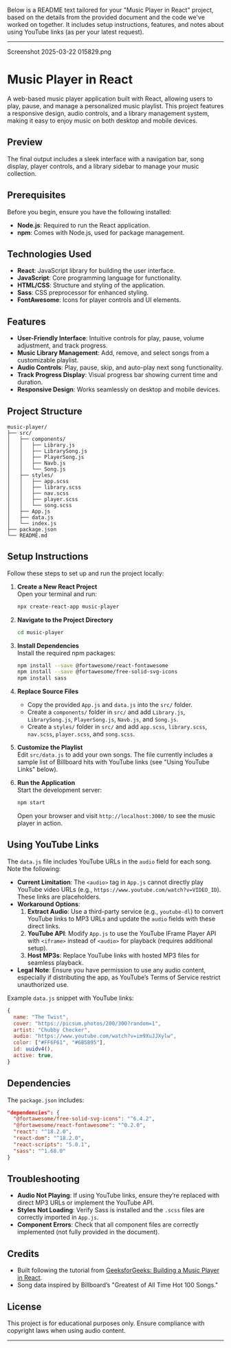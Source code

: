 Below is a README text tailored for your "Music Player in React" project, based on the details from the provided document and the code we've worked on together. It includes setup instructions, features, and notes about using YouTube links (as per your latest request).

---

Screenshot 2025-03-22 015829.png

# Music Player in React

A web-based music player application built with React, allowing users to play, pause, and manage a personalized music playlist. This project features a responsive design, audio controls, and a library management system, making it easy to enjoy music on both desktop and mobile devices.

## Preview
The final output includes a sleek interface with a navigation bar, song display, player controls, and a library sidebar to manage your music collection.

## Prerequisites
Before you begin, ensure you have the following installed:
- **Node.js**: Required to run the React application.
- **npm**: Comes with Node.js, used for package management.

## Technologies Used
- **React**: JavaScript library for building the user interface.
- **JavaScript**: Core programming language for functionality.
- **HTML/CSS**: Structure and styling of the application.
- **Sass**: CSS preprocessor for enhanced styling.
- **FontAwesome**: Icons for player controls and UI elements.

## Features
- **User-Friendly Interface**: Intuitive controls for play, pause, volume adjustment, and track progress.
- **Music Library Management**: Add, remove, and select songs from a customizable playlist.
- **Audio Controls**: Play, pause, skip, and auto-play next song functionality.
- **Track Progress Display**: Visual progress bar showing current time and duration.
- **Responsive Design**: Works seamlessly on desktop and mobile devices.

## Project Structure
```
music-player/
├── src/
│   ├── components/
│   │   ├── Library.js
│   │   ├── LibrarySong.js
│   │   ├── PlayerSong.js
│   │   ├── Navb.js
│   │   └── Song.js
│   ├── styles/
│   │   ├── app.scss
│   │   ├── library.scss
│   │   ├── nav.scss
│   │   ├── player.scss
│   │   └── song.scss
│   ├── App.js
│   ├── data.js
│   └── index.js
├── package.json
└── README.md
```

## Setup Instructions
Follow these steps to set up and run the project locally:

1. **Create a New React Project**  
   Open your terminal and run:
   ```bash
   npx create-react-app music-player
   ```

2. **Navigate to the Project Directory**  
   ```bash
   cd music-player
   ```

3. **Install Dependencies**  
   Install the required npm packages:
   ```bash
   npm install --save @fortawesome/react-fontawesome
   npm install --save @fortawesome/free-solid-svg-icons
   npm install sass
   ```

4. **Replace Source Files**  
   - Copy the provided `App.js` and `data.js` into the `src/` folder.
   - Create a `components/` folder in `src/` and add `Library.js`, `LibrarySong.js`, `PlayerSong.js`, `Navb.js`, and `Song.js`.
   - Create a `styles/` folder in `src/` and add `app.scss`, `library.scss`, `nav.scss`, `player.scss`, and `song.scss`.

5. **Customize the Playlist**  
   Edit `src/data.js` to add your own songs. The file currently includes a sample list of Billboard hits with YouTube links (see "Using YouTube Links" below).

6. **Run the Application**  
   Start the development server:
   ```bash
   npm start
   ```
   Open your browser and visit `http://localhost:3000/` to see the music player in action.

## Using YouTube Links
The `data.js` file includes YouTube URLs in the `audio` field for each song. Note the following:
- **Current Limitation**: The `<audio>` tag in `App.js` cannot directly play YouTube video URLs (e.g., `https://www.youtube.com/watch?v=VIDEO_ID`). These links are placeholders.
- **Workaround Options**:
  1. **Extract Audio**: Use a third-party service (e.g., `youtube-dl`) to convert YouTube links to MP3 URLs and update the `audio` fields with these direct links.
  2. **YouTube API**: Modify `App.js` to use the YouTube IFrame Player API with `<iframe>` instead of `<audio>` for playback (requires additional setup).
  3. **Host MP3s**: Replace YouTube links with hosted MP3 files for seamless playback.
- **Legal Note**: Ensure you have permission to use any audio content, especially if distributing the app, as YouTube’s Terms of Service restrict unauthorized use.

Example `data.js` snippet with YouTube links:
```javascript
{
  name: "The Twist",
  cover: "https://picsum.photos/200/300?random=1",
  artist: "Chubby Checker",
  audio: "https://www.youtube.com/watch?v=im9XuJJXylw",
  color: ["#FF6F61", "#6B5B95"],
  id: uuidv4(),
  active: true,
}
```

## Dependencies
The `package.json` includes:
```json
"dependencies": {
  "@fortawesome/free-solid-svg-icons": "^6.4.2",
  "@fortawesome/react-fontawesome": "^0.2.0",
  "react": "^18.2.0",
  "react-dom": "^18.2.0",
  "react-scripts": "5.0.1",
  "sass": "^1.68.0"
}
```

## Troubleshooting
- **Audio Not Playing**: If using YouTube links, ensure they’re replaced with direct MP3 URLs or implement the YouTube API.
- **Styles Not Loading**: Verify Sass is installed and the `.scss` files are correctly imported in `App.js`.
- **Component Errors**: Check that all component files are correctly implemented (not fully provided in the document).

## Credits
- Built following the tutorial from [GeeksforGeeks: Building a Music Player in React](https://www.geeksforgeeks.org/building-a-music-player-in-react/).
- Song data inspired by Billboard’s "Greatest of All Time Hot 100 Songs."

## License
This project is for educational purposes only. Ensure compliance with copyright laws when using audio content.

---

